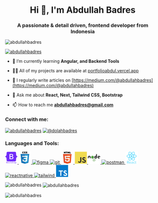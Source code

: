 <h1 align="center">Hi 👋, I'm Abdullah Badres</h1>
<h3 align="center">A passionate & detail driven, frontend developer from Indonesia</h3>

<p align="left"> <img src="https://komarev.com/ghpvc/?username=abdullahbadres&label=Profile%20views&color=0e75b6&style=flat" alt="abdullahbadres" /> </p>

<p align="left"> <a href="https://github.com/ryo-ma/github-profile-trophy"><img src="https://github-profile-trophy.vercel.app/?username=abdullahbadres" alt="abdullahbadres" /></a> </p>

- 🌱 I’m currently learning **Angular, and Backend Tools**

- 👨‍💻 All of my projects are available at [portfolioabdul.vercel.app](portfolioabdul.vercel.app)

- 📝 I regularly write articles on [https://medium.com/@abdullahbadres](https://medium.com/@abdullahbadres)

- 💬 Ask me about **React, Next, Tailwind CSS, Bootstrap**

- 📫 How to reach me **abdullahbadres@gmail.com**

<h3 align="left">Connect with me:</h3>
<p align="left">
<a href="https://linkedin.com/in/abdullahbadres" target="blank"><img align="center" src="https://raw.githubusercontent.com/rahuldkjain/github-profile-readme-generator/master/src/images/icons/Social/linked-in-alt.svg" alt="abdullahbadres" height="30" width="40" /></a>
<a href="https://medium.com/@dolahbadres" target="blank"><img align="center" src="https://raw.githubusercontent.com/rahuldkjain/github-profile-readme-generator/master/src/images/icons/Social/medium.svg" alt="@dolahbadres" height="30" width="40" /></a>
</p>

<h3 align="left">Languages and Tools:</h3>
<p align="left"> <a href="https://getbootstrap.com" target="_blank" rel="noreferrer"> <img src="https://raw.githubusercontent.com/devicons/devicon/master/icons/bootstrap/bootstrap-plain-wordmark.svg" alt="bootstrap" width="40" height="40"/> </a> <a href="https://www.w3schools.com/css/" target="_blank" rel="noreferrer"> <img src="https://raw.githubusercontent.com/devicons/devicon/master/icons/css3/css3-original-wordmark.svg" alt="css3" width="40" height="40"/> </a> <a href="https://www.figma.com/" target="_blank" rel="noreferrer"> <img src="https://www.vectorlogo.zone/logos/figma/figma-icon.svg" alt="figma" width="40" height="40"/> </a> <a href="https://git-scm.com/" target="_blank" rel="noreferrer"> <img src="https://www.vectorlogo.zone/logos/git-scm/git-scm-icon.svg" alt="git" width="40" height="40"/> </a> <a href="https://www.w3.org/html/" target="_blank" rel="noreferrer"> <img src="https://raw.githubusercontent.com/devicons/devicon/master/icons/html5/html5-original-wordmark.svg" alt="html5" width="40" height="40"/> </a> <a href="https://developer.mozilla.org/en-US/docs/Web/JavaScript" target="_blank" rel="noreferrer"> <img src="https://raw.githubusercontent.com/devicons/devicon/master/icons/javascript/javascript-original.svg" alt="javascript" width="40" height="40"/> </a> <a href="https://nodejs.org" target="_blank" rel="noreferrer"> <img src="https://raw.githubusercontent.com/devicons/devicon/master/icons/nodejs/nodejs-original-wordmark.svg" alt="nodejs" width="40" height="40"/> </a> <a href="https://postman.com" target="_blank" rel="noreferrer"> <img src="https://www.vectorlogo.zone/logos/getpostman/getpostman-icon.svg" alt="postman" width="40" height="40"/> </a> <a href="https://reactjs.org/" target="_blank" rel="noreferrer"> <img src="https://raw.githubusercontent.com/devicons/devicon/master/icons/react/react-original-wordmark.svg" alt="react" width="40" height="40"/> </a> <a href="https://reactnative.dev/" target="_blank" rel="noreferrer"> <img src="https://reactnative.dev/img/header_logo.svg" alt="reactnative" width="40" height="40"/> </a> <a href="https://tailwindcss.com/" target="_blank" rel="noreferrer"> <img src="https://www.vectorlogo.zone/logos/tailwindcss/tailwindcss-icon.svg" alt="tailwind" width="40" height="40"/> </a> <a href="https://www.typescriptlang.org/" target="_blank" rel="noreferrer"> <img src="https://raw.githubusercontent.com/devicons/devicon/master/icons/typescript/typescript-original.svg" alt="typescript" width="40" height="40"/> </a> </p>

<p><img align="left" src="https://github-readme-stats.vercel.app/api/top-langs?username=abdullahbadres&show_icons=true&locale=en&layout=compact" alt="abdullahbadres" /></p>

<p>&nbsp;<img align="center" src="https://github-readme-stats.vercel.app/api?username=abdullahbadres&show_icons=true&locale=en" alt="abdullahbadres" /></p>

<p><img align="center" src="https://github-readme-streak-stats.herokuapp.com/?user=abdullahbadres&" alt="abdullahbadres" /></p>
